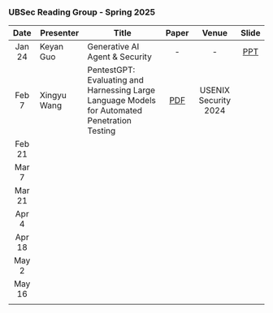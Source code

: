 ### UBSec Reading Group - Spring 2025

|Date|Presenter|Title|Paper|Venue|Slide|
|:-:|-|-|:-:|:-:|:-:|
|Jan 24|Keyan Guo|Generative AI Agent & Security|-|-|[PPT](./Resource/Spring2025/Generative%20AI%20Agents.pptx)|
|Feb 7|Xingyu Wang|PentestGPT: Evaluating and Harnessing Large Language Models for Automated Penetration Testing|[PDF](https://www.usenix.org/system/files/usenixsecurity24-deng.pdf)|USENIX Security 2024|[]()|
|Feb 21| | | | | |
|Mar 7| | | | | |
|Mar 21| | | | | |
|Apr 4| | | | | |
|Apr 18| | | | | |
|May 2| | | | | |
|May 16| | | | | |
| | | | | | |
